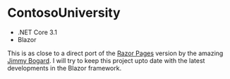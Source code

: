# ContosoUniversity

- .NET Core 3.1
- Blazor


This is as close to a direct port of the [Razor Pages](https://github.com/jbogard/ContosoUniversityDotNetCore-Pages) version by the amazing [Jimmy Bogard](https://jimmybogard.com/). I will try to keep this project upto date with the latest developments in the Blazor framework.